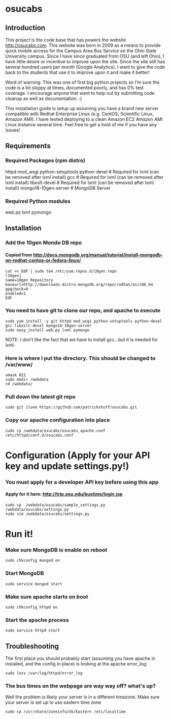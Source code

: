 osucabs
=======
Introduction
------------
This project is the code base that has powers the website http://osucabs.com.  This website was born in 2009 as a means to provide quick mobile access for the Campus Area Bus Service on the Ohio State University campus. Since I have since graduated from OSU (and left Ohio), I have little desire or incentive to improve upon the site.  Since the site still has several hundred users per month (Google Analytics), I want to give the code back to the students that use it to improve upon it and make it better!

Word of warning: This was one of first big python projects so I'm sure the code is a bit sloppy at times, documented poorly, and has 0% test coverage.  I encourage anyone that want to help out by submitting code cleanup as well as documentation. :)

This installation guide is setup up assuming you have a brand new server compatible with Redhat Enterprise Linux  (e.g. CentOS, Scientific Linux, Amazon AMI).  I have tested deploying to a clean Amazon EC2 Amazon AMI Linux instance several time.  Feel free to get a hold of me if you have any issues!

Requirements
------------
### Required Packages (rpm distro)
httpd
mod_wsgi
python-setuptools
python-devel		# Required for lxml (can be removed after lxml install)
gcc			# Required for lxml (can be removed after lxml install) 
libxslt-devel		# Required for lxml (can be removed after lxml install)
mongo18-10gen-server	# MongoDB Server

### Required Python modules
web.py
lxml
pymongo 

Installation
------------
### Add the 10gen Mondo DB repo 
#### Copied from http://docs.mongodb.org/manual/tutorial/install-mongodb-on-redhat-centos-or-fedora-linux/
    cat << EOF | sudo tee /etc/yum.repos.d/10gen.repo
    [10gen]
    name=10gen Repository
    baseurl=http://downloads-distro.mongodb.org/repo/redhat/os/x86_64
    gpgcheck=0
    enabled=1
    EOF
    
### You need to have git to clone our repo, and apache to execute
    sudo yum install -y git httpd mod_wsgi python-setuptools python-devel gcc libxslt-devel mongo18-10gen-server
    sudo easy_install web.py lxml pymongo 
NOTE: I don't like the fact that we have to install gcc...but it is needed for lxml. 

### Here is where I put the directory.  This should be changed to /var/www/
    umask 022
    sudo mkdir /webdata
    cd /webdata/
    
### Pull down the latest git repo
    sudo git clone https://github.com/patrickshuff/osucabs.git
    
### Copy our apache configuration into place
    sudo cp /webdata/osucabs/osucabs_apache.conf /etc/httpd/conf.d/osucabs.conf

# Configuration (Apply for your API key and update settings.py!)

### You must apply for a developer API key before using this app
#### Apply for it here: http://trip.osu.edu/bustime/login.jsp
    sudo cp  /webdata/osucabs/sample_settings.py  /webdata/osucabs/settings.py
    sudo vim /webdata/osucabs/settings.py
# Run it!

### Make sure MongoDB is enable on reboot
    sudo chkconfig mongod on
    
### Start MongoDB
    sudo service mongod start
    
### Make sure apache starts on boot
    sudo chkconfig httpd on
    
### Start the apache process
    sudo service httpd start



Troubleshooting
---------------
The first place you should probably start (assuming you have apache in installed, and the config in place) is looking at the apache error_log:

    sudo less /var/log/httpd/error_log

### The bus times on the webpage are way way off?  what's up?
Well the problem is likely your server is in a different timezone.  Make sure your server is set up to use eastern time zone

    sudo cp /usr/share/zoneinfo/US/Eastern /etc/localtime


